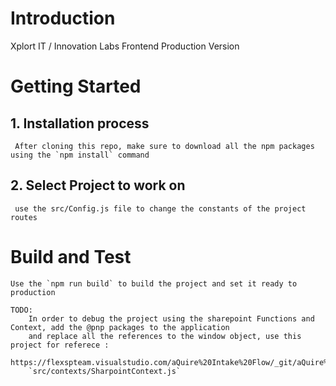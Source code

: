 # Introduction 
Xplort IT / Innovation Labs Frontend Production Version

# Getting Started

##  1. Installation process
     After cloning this repo, make sure to download all the npm packages using the `npm install` command

##  2. Select Project to work on
     use the src/Config.js file to change the constants of the project routes 


# Build and Test
    Use the `npm run build` to build the project and set it ready to production

    TODO:
        In order to debug the project using the sharepoint Functions and Context, add the @pnp packages to the application 
        and replace all the references to the window object, use this project for referece :
        https://flexspteam.visualstudio.com/aQuire%20Intake%20Flow/_git/aQuire%20FrontEnd   
        `src/contexts/SharpointContext.js`

